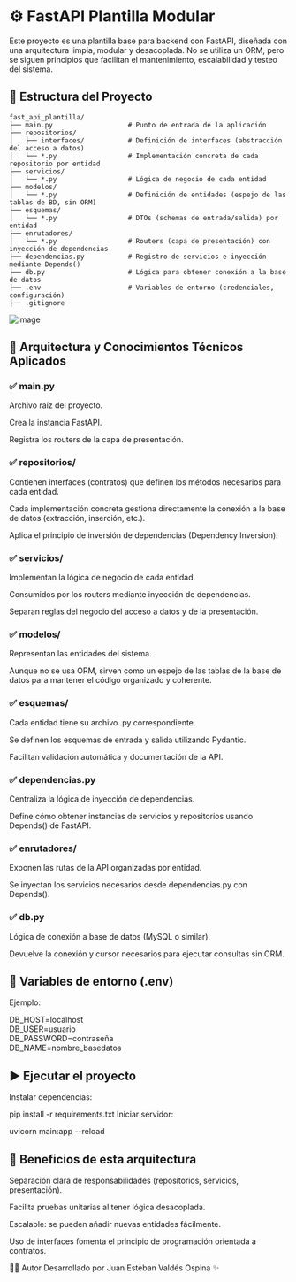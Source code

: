 # ⚙️ FastAPI Plantilla Modular
Este proyecto es una plantilla base para backend con FastAPI, diseñada con una arquitectura limpia, modular y desacoplada. No se utiliza un ORM, pero se siguen principios que facilitan el mantenimiento, escalabilidad y testeo del sistema.

## 📁 Estructura del Proyecto
```
fast_api_plantilla/
├── main.py                   # Punto de entrada de la aplicación
├── repositorios/
│   ├── interfaces/           # Definición de interfaces (abstracción del acceso a datos)
│   └── *.py                  # Implementación concreta de cada repositorio por entidad
├── servicios/
│   └── *.py                  # Lógica de negocio de cada entidad
├── modelos/
│   └── *.py                  # Definición de entidades (espejo de las tablas de BD, sin ORM)
├── esquemas/
│   └── *.py                  # DTOs (schemas de entrada/salida) por entidad
├── enrutadores/
│   └── *.py                  # Routers (capa de presentación) con inyección de dependencias
├── dependencias.py           # Registro de servicios e inyección mediante Depends()
├── db.py                     # Lógica para obtener conexión a la base de datos
├── .env                      # Variables de entorno (credenciales, configuración)
├── .gitignore
```

![image](https://github.com/user-attachments/assets/88097417-6617-40dd-be80-4003c0d9c72c)

## 🧠 Arquitectura y Conocimientos Técnicos Aplicados
### ✅ main.py
Archivo raíz del proyecto.

Crea la instancia FastAPI.

Registra los routers de la capa de presentación.

### ✅ repositorios/
Contienen interfaces (contratos) que definen los métodos necesarios para cada entidad.

Cada implementación concreta gestiona directamente la conexión a la base de datos (extracción, inserción, etc.).

Aplica el principio de inversión de dependencias (Dependency Inversion).

### ✅ servicios/
Implementan la lógica de negocio de cada entidad.

Consumidos por los routers mediante inyección de dependencias.

Separan reglas del negocio del acceso a datos y de la presentación.

### ✅ modelos/
Representan las entidades del sistema.

Aunque no se usa ORM, sirven como un espejo de las tablas de la base de datos para mantener el código organizado y coherente.

### ✅ esquemas/
Cada entidad tiene su archivo .py correspondiente.

Se definen los esquemas de entrada y salida utilizando Pydantic.

Facilitan validación automática y documentación de la API.

### ✅ dependencias.py
Centraliza la lógica de inyección de dependencias.

Define cómo obtener instancias de servicios y repositorios usando Depends() de FastAPI.

### ✅ enrutadores/
Exponen las rutas de la API organizadas por entidad.

Se inyectan los servicios necesarios desde dependencias.py con Depends().

### ✅ db.py
Lógica de conexión a base de datos (MySQL o similar).

Devuelve la conexión y cursor necesarios para ejecutar consultas sin ORM.

## 🔐 Variables de entorno (.env)
Ejemplo:

DB_HOST=localhost  
DB_USER=usuario  
DB_PASSWORD=contraseña  
DB_NAME=nombre_basedatos

## ▶️ Ejecutar el proyecto
Instalar dependencias:

pip install -r requirements.txt
Iniciar servidor:


uvicorn main:app --reload

## 🎯 Beneficios de esta arquitectura
Separación clara de responsabilidades (repositorios, servicios, presentación).

Facilita pruebas unitarias al tener lógica desacoplada.

Escalable: se pueden añadir nuevas entidades fácilmente.

Uso de interfaces fomenta el principio de programación orientada a contratos.

🧑‍💻 Autor
Desarrollado por Juan Esteban Valdés Ospina ✨
